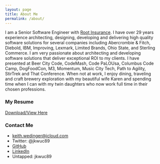 ```yaml
---
layout: page
title: About Me
permalink: /about/
---
```


I am a Senior Software Engineer with [Root Insurance](http://www.joinroot.com/). I have over 29 years
experience architecting, designing, developing and delivering high quality software solutions
for several companies including Abercrombie & Fitch, Diebold, IBM, Improving, Lexmark, Limited Brands, Ohio State, and Sterling Commerce.
I am very passionate about architecting and developing software solutions that deliver
exceptional ROI to my clients. I have presented at Beer City Code, CodeMash, Code PaLOUsa,
Columbus Code Camp, DogFoodCon, M3, Momentum, Music City Tech, Path to Agility, StirTrek
and That Conference. When not at work, I enjoy dining, traveling and craft brewery exploration with my
beautiful wife Karen and spending time when I can with my twin daughters who now work full time in their chosen professions.

### My Resume

[Download/View Here](/documents/myresume.pdf)

### Contact Me

 - [keith.wedinger@icloud.com](mailto:keith.wedinger@icloud.com)
 - Twitter: @jkwuc89
 - [GitHub](https://github.com/jkwuc89)
 - [LinkedIn](https://www.linkedin.com/in/kwedinger)
 - Untapped: jkwuc89
